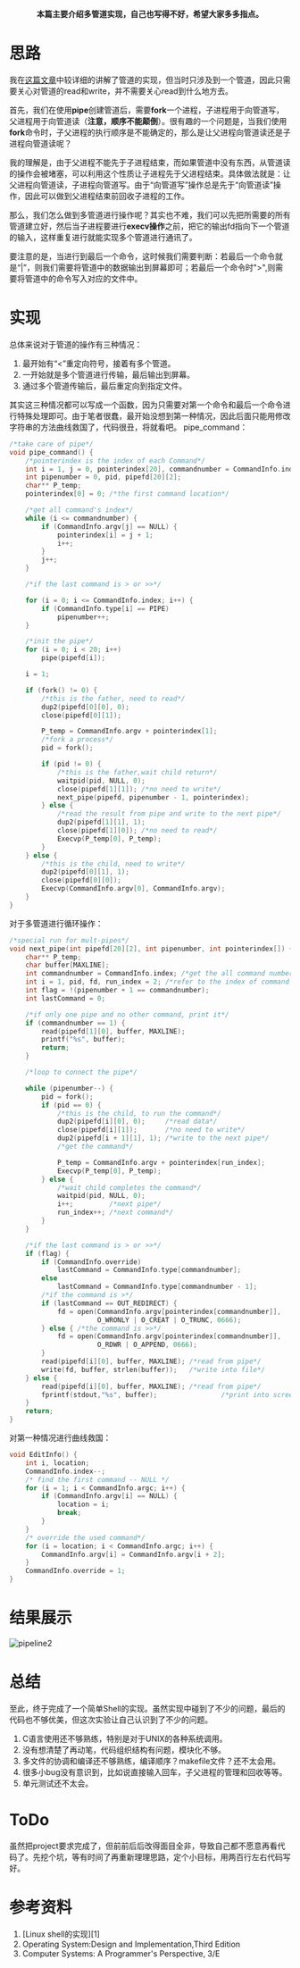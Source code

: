 
<p align="center">
  <b>本篇主要介绍多管道实现，自己也写得不好，希望大家多多指点。</b>
</p>



# 思路
我在[这篇文章](../pipeline1)中较详细的讲解了管道的实现，但当时只涉及到一个管道，因此只需要关心对管道的read和write，并不需要关心read到什么地方去。

首先，我们在使用**pipe**创建管道后，需要**fork**一个进程，子进程用于向管道写，父进程用于向管道读（**注意，顺序不能颠倒**）。很有趣的一个问题是，当我们使用**fork**命令时，子父进程的执行顺序是不能确定的，那么是让父进程向管道读还是子进程向管道读呢？

我的理解是，由于父进程不能先于子进程结束，而如果管道中没有东西，从管道读的操作会被堵塞，可以利用这个性质让子进程先于父进程结束。具体做法就是：让父进程向管道读，子进程向管道写。由于“向管道写”操作总是先于“向管道读”操作，因此可以做到父进程结束前回收子进程的工作。

那么，我们怎么做到多管道进行操作呢？其实也不难，我们可以先把所需要的所有管道建立好，然后当子进程要进行**execv操作**之前，把它的输出fd指向下一个管道的输入，这样重复进行就能实现多个管道进行通讯了。

要注意的是，当进行到最后一个命令，这时候我们需要判断：若最后一个命令就是“|”，则我们需要将管道中的数据输出到屏幕即可；若最后一个命令时">",则需要将管道中的命令写入对应的文件中。

# 实现
总体来说对于管道的操作有三种情况：
1. 最开始有“<”重定向符号，接着有多个管道。
2. 一开始就是多个管道进行传输，最后输出到屏幕。
3. 通过多个管道传输后，最后重定向到指定文件。

其实这三种情况都可以写成一个函数，因为只需要对第一个命令和最后一个命令进行特殊处理即可。由于笔者很蠢，最开始没想到第一种情况，因此后面只能用修改字符串的方法曲线救国了，代码很丑，将就看吧。
pipe_command：
```C
/*take care of pipe*/
void pipe_command() {
    /*pointerindex is the index of each Command*/
    int i = 1, j = 0, pointerindex[20], commandnumber = CommandInfo.index;
    int pipenumber = 0, pid, pipefd[20][2];
    char** P_temp;
    pointerindex[0] = 0; /*the first command location*/

    /*get all command's index*/
    while (i <= commandnumber) {
        if (CommandInfo.argv[j] == NULL) {
            pointerindex[i] = j + 1;
            i++;
        }
        j++;
    }

    /*if the last command is > or >>*/

    for (i = 0; i <= CommandInfo.index; i++) {
        if (CommandInfo.type[i] == PIPE)
            pipenumber++;
    }

    /*init the pipe*/
    for (i = 0; i < 20; i++)
        pipe(pipefd[i]);

    i = 1;

    if (fork() != 0) {
        /*this is the father, need to read*/
        dup2(pipefd[0][0], 0);
        close(pipefd[0][1]);

        P_temp = CommandInfo.argv + pointerindex[1];
        /*fork a process*/
        pid = fork();

        if (pid != 0) {
            /*this is the father,wait child return*/
            waitpid(pid, NULL, 0);
            close(pipefd[1][1]); /*no need to write*/
            next_pipe(pipefd, pipenumber - 1, pointerindex);
        } else {
            /*read the result from pipe and write to the next pipe*/
            dup2(pipefd[1][1], 1);
            close(pipefd[1][0]); /*no need to read*/
            Execvp(P_temp[0], P_temp);
        }
    } else {
        /*this is the child, need to write*/
        dup2(pipefd[0][1], 1);
        close(pipefd[0][0]);
        Execvp(CommandInfo.argv[0], CommandInfo.argv);
    }
}
```
对于多管道进行循环操作：
```C
/*special run for mult-pipes*/
void next_pipe(int pipefd[20][2], int pipenumber, int pointerindex[]) {
    char** P_temp;
    char buffer[MAXLINE];
    int commandnumber = CommandInfo.index; /*get the all command number*/
    int i = 1, pid, fd, run_index = 2; /*refer to the index of command to run*/
    int flag = !(pipenumber + 1 == commandnumber);
    int lastCommand = 0;

    /*if only one pipe and no other command, print it*/
    if (commandnumber == 1) {
        read(pipefd[1][0], buffer, MAXLINE);
        printf("%s", buffer);
        return;
    }

    /*loop to connect the pipe*/

    while (pipenumber--) {
        pid = fork();
        if (pid == 0) {
            /*this is the child, to run the command*/
            dup2(pipefd[i][0], 0);     /*read data*/
            close(pipefd[i][1]);       /*no need to write*/
            dup2(pipefd[i + 1][1], 1); /*write to the next pipe*/
            /*get the command*/

            P_temp = CommandInfo.argv + pointerindex[run_index];
            Execvp(P_temp[0], P_temp);
        } else {
            /*wait child completes the command*/
            waitpid(pid, NULL, 0);
            i++;         /*next pipe*/
            run_index++; /*next command*/
        }
    }

    /*if the last command is > or >>*/
    if (flag) {
        if (CommandInfo.override)
            lastCommand = CommandInfo.type[commandnumber];
        else
            lastCommand = CommandInfo.type[commandnumber - 1];
        /*if the command is >*/
        if (lastCommand == OUT_REDIRECT) {
            fd = open(CommandInfo.argv[pointerindex[commandnumber]],
                      O_WRONLY | O_CREAT | O_TRUNC, 0666);
        } else { /*the command is >>*/
            fd = open(CommandInfo.argv[pointerindex[commandnumber]],
                      O_RDWR | O_APPEND, 0666);
        }
        read(pipefd[i][0], buffer, MAXLINE); /*read from pipe*/
        write(fd, buffer, strlen(buffer));   /*write into file*/
    } else {
        read(pipefd[i][0], buffer, MAXLINE); /*read from pipe*/
        fprintf(stdout,"%s", buffer);                /*print into screen*/
    }
    return;
}
```
对第一种情况进行曲线救国：

```C
void EditInfo() {
    int i, location;
    CommandInfo.index--;
    /* find the first command -- NULL */
    for (i = 1; i < CommandInfo.argc; i++) {
        if (CommandInfo.argv[i] == NULL) {
            location = i;
            break;
        }
    }
    /* override the used command*/
    for (i = location; i < CommandInfo.argc; i++) {
        CommandInfo.argv[i] = CommandInfo.argv[i + 2];
    }
    CommandInfo.override = 1;
}
```

# 结果展示
![pipeline2](/images/pipeline2.png)


# 总结
至此，终于完成了一个简单Shell的实现。虽然实现中碰到了不少的问题，最后的代码也不够优美，但这次实验让自己认识到了不少的问题。



1. C语言使用还不够熟练，特别是对于UNIX的各种系统调用。
2. 没有想清楚了再动笔，代码组织结构有问题，模块化不够。
3. 多文件的协调和编译还不够熟练，编译顺序？makefile文件？还不太会用。
4. 很多小bug没有意识到，比如说直接输入回车，子父进程的管理和回收等等。
5. 单元测试还不太会。

# ToDo

虽然把project要求完成了，但前前后后改得面目全非，导致自己都不愿意再看代码了。先挖个坑，等有时间了再重新理理思路，定个小目标，用两百行左右代码写好。

# 参考资料
1. [Linux shell的实现][1]
2. Operating System:Design and Implementation,Third Edition 
3. Computer Systems: A Programmer's Perspective, 3/E

